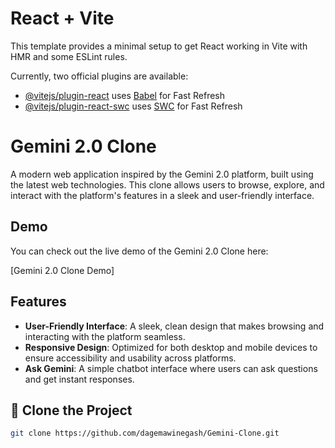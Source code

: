 # React + Vite

This template provides a minimal setup to get React working in Vite with HMR and some ESLint rules.

Currently, two official plugins are available:

- [@vitejs/plugin-react](https://github.com/vitejs/vite-plugin-react/blob/main/packages/plugin-react/README.md) uses [Babel](https://babeljs.io/) for Fast Refresh
- [@vitejs/plugin-react-swc](https://github.com/vitejs/vite-plugin-react-swc) uses [SWC](https://swc.rs/) for Fast Refresh

# Gemini 2.0 Clone

A modern web application inspired by the Gemini 2.0 platform, built using the latest web technologies. This clone allows users to browse, explore, and interact with the platform's features in a sleek and user-friendly interface.

## Demo

You can check out the live demo of the Gemini 2.0 Clone here:

[Gemini 2.0 Clone Demo]

## Features

- **User-Friendly Interface**: A sleek, clean design that makes browsing and interacting with the platform seamless.
- **Responsive Design**: Optimized for both desktop and mobile devices to ensure accessibility and usability across platforms.
- **Ask Gemini**: A simple chatbot interface where users can ask questions and get instant responses.

## 🚀 Clone the Project

  ```bash
  git clone https://github.com/dagemawinegash/Gemini-Clone.git

